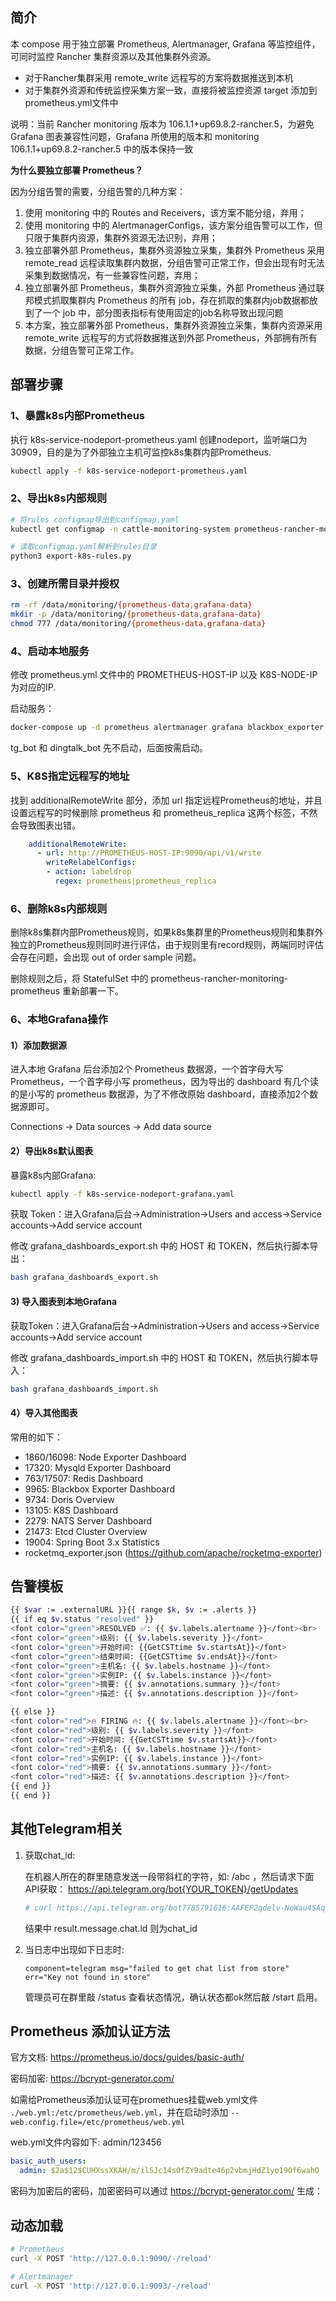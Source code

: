 ## 简介
本 compose 用于独立部署 Prometheus, Alertmanager, Grafana 等监控组件，可同时监控 Rancher 集群资源以及其他集群外资源。
 - 对于Rancher集群采用 remote_write 远程写的方案将数据推送到本机
 - 对于集群外资源和传统监控采集方案一致，直接将被监控资源 target 添加到prometheus.yml文件中

说明：当前 Rancher monitoring 版本为 106.1.1+up69.8.2-rancher.5，为避免 Grafana 图表兼容性问题，Grafana 所使用的版本和 monitoring 106.1.1+up69.8.2-rancher.5 中的版本保持一致

**为什么要独立部署 Prometheus？**

因为分组告警的需要，分组告警的几种方案：
1. 使用 monitoring 中的 Routes and Receivers，该方案不能分组，弃用；
2. 使用 monitoring 中的 AlertmanagerConfigs，该方案分组告警可以工作，但只限于集群内资源，集群外资源无法识别，弃用；
3. 独立部署外部 Prometheus，集群外资源独立采集，集群外 Prometheus 采用 remote_read 远程读取集群内数据，分组告警可正常工作，但会出现有时无法采集到数据情况，有一些兼容性问题，弃用；
4. 独立部署外部 Prometheus，集群外资源独立采集，外部 Prometheus 通过联邦模式抓取集群内 Prometheus 的所有 job，存在抓取的集群内job数据都放到了一个 job 中，部分图表指标有使用固定的job名称导致出现问题
5. 本方案，独立部署外部 Prometheus，集群外资源独立采集，集群内资源采用 remote_write 远程写的方式将数据推送到外部 Prometheus，外部拥有所有数据，分组告警可正常工作。

## 部署步骤
### 1、暴露k8s内部Prometheus
执行 k8s-service-nodeport-prometheus.yaml 创建nodeport，监听端口为 30909，目的是为了外部独立主机可监控k8s集群内部Prometheus.
```bash
kubectl apply -f k8s-service-nodeport-prometheus.yaml
```

### 2、导出k8s内部规则
```bash
# 将rules configmap导出到configmap.yaml
kubectl get configmap -n cattle-monitoring-system prometheus-rancher-monitoring-prometheus-rulefiles-0 -o yaml > configmap.yaml

# 读取configmap.yaml解析到rules目录
python3 export-k8s-rules.py
```

### 3、创建所需目录并授权
```bash
rm -rf /data/monitoring/{prometheus-data,grafana-data}
mkdir -p /data/monitoring/{prometheus-data,grafana-data}
chmod 777 /data/monitoring/{prometheus-data,grafana-data}
```

### 4、启动本地服务
修改 prometheus.yml 文件中的 PROMETHEUS-HOST-IP 以及 K8S-NODE-IP 为对应的IP.

启动服务：
```bash
docker-compose up -d prometheus alertmanager grafana blackbox_exporter prometheus_alert
```
tg_bot 和 dingtalk_bot 先不启动，后面按需启动。

### 5、K8S指定远程写的地址

找到 additionalRemoteWrite 部分，添加 url 指定远程Prometheus的地址，并且设置远程写的时候删除 prometheus 和 prometheus_replica 这两个标签，不然会导致图表出错。
```yaml
    additionalRemoteWrite:
      - url: http://PROMETHEUS-HOST-IP:9090/api/v1/write
        writeRelabelConfigs:
        - action: labeldrop
          regex: prometheus|prometheus_replica
```
### 6、删除k8s内部规则

删除k8s集群内部Prometheus规则，如果k8s集群里的Prometheus规则和集群外独立的Prometheus规则同时进行评估，由于规则里有record规则，两端同时评估会存在问题，会出现 out of order sample 问题。

删除规则之后，将 StatefulSet 中的  prometheus-rancher-monitoring-prometheus 重新部署一下。

### 6、本地Grafana操作

#### 1）添加数据源
进入本地 Grafana 后台添加2个 Prometheus 数据源，一个首字母大写 Prometheus，一个首字母小写 prometheus，因为导出的 dashboard 有几个读的是小写的 prometheus 数据源，为了不修改原始 dashboard，直接添加2个数据源即可。

Connections -> Data sources -> Add data source

#### 2）导出k8s默认图表
暴露k8s内部Grafana:

```bash
kubectl apply -f k8s-service-nodeport-grafana.yaml
```
获取 Token：进入Grafana后台->Administration->Users and access->Service accounts->Add service account

修改 grafana_dashboards_export.sh 中的 HOST 和 TOKEN，然后执行脚本导出：
```bash
bash grafana_dashboards_export.sh
```

#### 3) 导入图表到本地Grafana
获取Token：进入Grafana后台->Administration->Users and access->Service accounts->Add service account

修改 grafana_dashboards_import.sh 中的 HOST 和 TOKEN，然后执行脚本导入：
```bash
bash grafana_dashboards_import.sh
```

#### 4）导入其他图表
常用的如下：
- 1860/16098: Node Exporter Dashboard
- 17320: Mysqld Exporter Dashboard
- 763/17507: Redis Dashboard
- 9965: Blackbox Exporter Dashboard
- 9734: Doris Overview
- 13105: K8S Dashboard
- 2279: NATS Server Dashboard
- 21473: Etcd Cluster Overview
- 19004: Spring Boot 3.x Statistics
- rocketmq_exporter.json (https://github.com/apache/rocketmq-exporter)

## 告警模板
```bash
{{ $var := .externalURL }}{{ range $k, $v := .alerts }}
{{ if eq $v.status "resolved" }}
<font color="green">RESOLVED ✅: {{ $v.labels.alertname }}</font><br>
<font color="green">级别: {{ $v.labels.severity }}</font>
<font color="green">开始时间: {{GetCSTtime $v.startsAt}}</font>
<font color="green">结束时间: {{GetCSTtime $v.endsAt}}</font>
<font color="green">主机名: {{ $v.labels.hostname }}</font>
<font color="green">实例IP: {{ $v.labels.instance }}</font>
<font color="green">摘要: {{ $v.annotations.summary }}</font>
<font color="green">描述: {{ $v.annotations.description }}</font>

{{ else }}
<font color="red">🔥 FIRING 🔥: {{ $v.labels.alertname }}</font><br>
<font color="red">级别: {{ $v.labels.severity }}</font>
<font color="red">开始时间: {{GetCSTtime $v.startsAt}}</font>
<font color="red">主机名: {{ $v.labels.hostname }}</font>
<font color="red">实例IP: {{ $v.labels.instance }}</font>
<font color="red">摘要: {{ $v.annotations.summary }}</font>
<font color="red">描述: {{ $v.annotations.description }}</font>
{{ end }}
{{ end }}
```

## 其他Telegram相关
1. 获取chat_id:

   在机器人所在的群里随意发送一段带斜杠的字符，如: /abc ，然后请求下面API获取：
   https://api.telegram.org/bot{YOUR_TOKEN}/getUpdates
    ```bash
   # curl https://api.telegram.org/bot7785791616:AAFEP2qdelv-NoWau4SAqjbWJRfthENV0ER/getUpdates
    ```
   结果中 result.message.chat.id 则为chat_id

2. 当日志中出现如下日志时:
    ```text
    component=telegram msg="failed to get chat list from store" err="Key not found in store"
    ```
    管理员可在群里敲 /status 查看状态情况，确认状态都ok然后敲 /start 启用。


## Prometheus 添加认证方法
官方文档: https://prometheus.io/docs/guides/basic-auth/

密码加密: https://bcrypt-generator.com/

如需给Prometheus添加认证可在promethues挂载web.yml文件 `./web.yml:/etc/prometheus/web.yml`，并在启动时添加 `--web.config.file=/etc/prometheus/web.yml`

web.yml文件内容如下:
admin/123456
```yaml
basic_auth_users:
  admin: $2a$12$CUHXssXKAH/m/ilSJc14sOfZY9adte46p2vbmjHdZ1yo19Of6wahO
```
密码为加密后的密码，加密密码可以通过 https://bcrypt-generator.com/ 生成：


## 动态加载
```bash
# Prometheus
curl -X POST 'http://127.0.0.1:9090/-/reload'

# Alertmanager
curl -X POST 'http://127.0.0.1:9093/-/reload'
```


